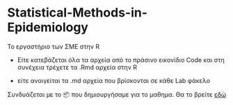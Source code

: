 # Statistical-Methods-in-Epidemiology

Το εργαστήριο των ΣΜΕ στην R

- Είτε κατεβάζεται όλα τα αρχεία από το πράσινο εικονίδιο Code και στη συνέχεια τρέχετε τα .Rmd αρχεία στην R

- είτε ανοιγείται τα .md αρχεία που βρίσκονται σε κάθε Lab φάκελο

Συνδυάζεται με το :package: που δημιουργήσαμε για το μαθημα.
Θα το βρείτε [εδώ](https://github.com/argykar/SME)
